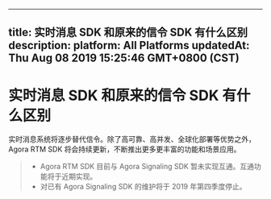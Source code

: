 
---
title: 实时消息 SDK 和原来的信令 SDK 有什么区别
description: 
platform: All Platforms
updatedAt: Thu Aug 08 2019 15:25:46 GMT+0800 (CST)
---
# 实时消息 SDK 和原来的信令 SDK 有什么区别
实时消息系统将逐步替代信令。除了高可靠、高并发、全球化部署等优势之外，Agora RTM SDK 将会持续更新，不断推出更多更丰富的功能和场景应用。

> - Agora RTM SDK 目前与 Agora Signaling SDK 暂未实现互通。互通功能将于近期实现。
> - 对已有 Agora Signaling SDK 的维护将于 2019 年第四季度停止。
